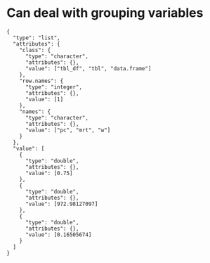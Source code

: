 # Can deal with grouping variables

    {
      "type": "list",
      "attributes": {
        "class": {
          "type": "character",
          "attributes": {},
          "value": ["tbl_df", "tbl", "data.frame"]
        },
        "row.names": {
          "type": "integer",
          "attributes": {},
          "value": [1]
        },
        "names": {
          "type": "character",
          "attributes": {},
          "value": ["pc", "mrt", "w"]
        }
      },
      "value": [
        {
          "type": "double",
          "attributes": {},
          "value": [0.75]
        },
        {
          "type": "double",
          "attributes": {},
          "value": [972.98127097]
        },
        {
          "type": "double",
          "attributes": {},
          "value": [0.16505674]
        }
      ]
    }

